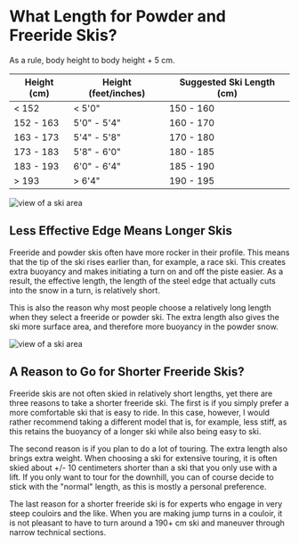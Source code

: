 # What Length for Powder and Freeride Skis?

As a rule, body height to body height + 5 cm.

| Height (cm) | Height (feet/inches) | Suggested Ski Length (cm) |
|-------------|----------------------|---------------------------|
| < 152       | < 5'0"               | 150 - 160                 |
| 152 - 163   | 5'0" - 5'4"          | 160 - 170                 |
| 163 - 173   | 5'4" - 5'8"          | 170 - 180                 |
| 173 - 183   | 5'8" - 6'0"          | 180 - 185                 |
| 183 - 193   | 6'0" - 6'4"          | 185 - 190                 |
| > 193       | > 6'4"               | 190 - 195                 |

![view of a ski area](/images/banner-1.jpeg)

## Less Effective Edge Means Longer Skis

Freeride and powder skis often have more rocker in their profile. This means that the tip of the ski rises earlier than, for example, a race ski. This creates extra buoyancy and makes initiating a turn on and off the piste easier. As a result, the effective length, the length of the steel edge that actually cuts into the snow in a turn, is relatively short.

This is also the reason why most people choose a relatively long length when they select a freeride or powder ski. The extra length also gives the ski more surface area, and therefore more buoyancy in the powder snow.

![view of a ski area](/images/banner-2.jpeg)

## A Reason to Go for Shorter Freeride Skis?

Freeride skis are not often skied in relatively short lengths, yet there are three reasons to take a shorter freeride ski. The first is if you simply prefer a more comfortable ski that is easy to ride. In this case, however, I would rather recommend taking a different model that is, for example, less stiff, as this retains the buoyancy of a longer ski while also being easy to ski.

The second reason is if you plan to do a lot of touring. The extra length also brings extra weight. When choosing a ski for extensive touring, it is often skied about +/- 10 centimeters shorter than a ski that you only use with a lift. If you only want to tour for the downhill, you can of course decide to stick with the "normal" length, as this is mostly a personal preference.

The last reason for a shorter freeride ski is for experts who engage in very steep couloirs and the like. When you are making jump turns in a couloir, it is not pleasant to have to turn around a 190+ cm ski and maneuver through narrow technical sections.
